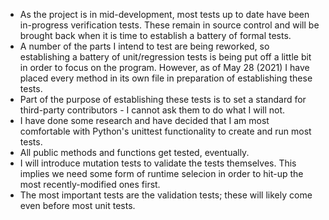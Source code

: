 - As the project is in mid-development, most tests up to date have been in-progress verification tests. These remain in source control and will be brought back when it is time to establish a battery of formal tests.
- A number of the parts I intend to test are being reworked, so establishing a battery of unit/regression tests is being put off a little bit in order to focus on the program. However, as of May 28 (2021) I have placed every method in its own file in preparation of establishing these tests.
- Part of the purpose of establishing these tests is to set a standard for third-party contributors - I cannot ask them to do what I will not.
- I have done some research and have decided that I am most comfortable with Python's unittest functionality to create and run most tests.
- All public methods and functions get tested, eventually.
- I will introduce mutation tests to validate the tests themselves. This implies we need some form of runtime selecion in order to hit-up the most recently-modified ones first.
- The most important tests are the validation tests; these will likely come even before most unit tests.
